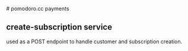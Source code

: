 # pomodoro.cc payments

## create-subscription service

used as a POST endpoint to handle customer and subscription creation.

